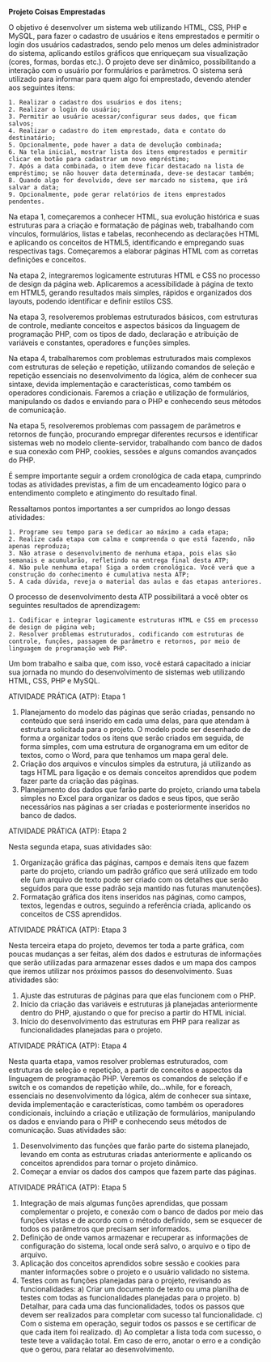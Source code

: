 <strong>Projeto Coisas Emprestadas</strong>

<p>O objetivo é desenvolver um sistema web utilizando HTML, CSS, PHP e MySQL, para fazer o cadastro de usuários e itens emprestados e permitir o login dos usuários cadastrados, sendo pelo menos um deles administrador do sistema, aplicando estilos gráficos que enriqueçam sua visualização (cores, formas, bordas etc.). O projeto deve ser dinâmico, possibilitando a interação com o usuário por formulários e parâmetros.
O sistema será utilizado para informar para quem algo foi emprestado, devendo atender aos seguintes itens:</p>

    1. Realizar o cadastro dos usuários e dos itens;
    2. Realizar o login do usuário;
    3. Permitir ao usuário acessar/configurar seus dados, que ficam salvos;
    4. Realizar o cadastro do item emprestado, data e contato do destinatário;
    5. Opcionalmente, pode haver a data de devolução combinada;
    6. Na tela inicial, mostrar lista dos itens emprestados e permitir clicar em botão para cadastrar um novo empréstimo;
    7. Após a data combinada, o item deve ficar destacado na lista de empréstimo; se não houver data determinada, deve-se destacar também;
    8. Quando algo for devolvido, deve ser marcado no sistema, que irá salvar a data;
    9. Opcionalmente, pode gerar relatórios de itens emprestados pendentes.

<p>Na etapa 1, começaremos a conhecer HTML, sua evolução histórica e suas estruturas para a criação e formatação de páginas web, trabalhando com vínculos, formulários, listas e tabelas, reconhecendo as declarações HTML e aplicando os conceitos de HTML5, identificando e empregando suas respectivas tags. Começaremos a elaborar páginas HTML com as corretas definições e conceitos.</p>
<p>Na etapa 2, integraremos logicamente estruturas HTML e CSS no processo de design da página web. Aplicaremos a acessibilidade à página de texto em HTML5, gerando resultados mais simples, rápidos e organizados dos layouts, podendo identificar e definir estilos CSS.</p>
<p>Na etapa 3, resolveremos problemas estruturados básicos, com estruturas de controle, mediante conceitos e aspectos básicos da linguagem de programação PHP, com os tipos de dado, declaração e atribuição de variáveis e constantes, operadores e funções simples.</p>
<p>Na etapa 4, trabalharemos com problemas estruturados mais complexos com estruturas de seleção e repetição, utilizando comandos de seleção e repetição essenciais no desenvolvimento da lógica, além de conhecer sua sintaxe, devida implementação e características, como também os operadores condicionais. Faremos a criação e utilização de formulários, manipulando os dados e enviando para o PHP e conhecendo seus métodos de comunicação.</p>
<p>Na etapa 5, resolveremos problemas com passagem de parâmetros e retornos de função, procurando empregar diferentes recursos e identificar sistemas web no modelo cliente-servidor, trabalhando com banco de dados e sua conexão com PHP, cookies, sessões e alguns comandos avançados do PHP.</p>
<p>É sempre importante seguir a ordem cronológica de cada etapa, cumprindo todas as atividades previstas, a fim de um encadeamento lógico para o entendimento completo e atingimento do resultado final.</p>
<p>Ressaltamos pontos importantes a ser cumpridos ao longo dessas atividades:</p>

    1. Programe seu tempo para se dedicar ao máximo a cada etapa;
    2. Realize cada etapa com calma e compreenda o que está fazendo, não apenas reproduza;
    3. Não atrase o desenvolvimento de nenhuma etapa, pois elas são semanais e acumularão, refletindo na entrega final desta ATP;
    4. Não pule nenhuma etapa! Siga a ordem cronológica. Você verá que a construção do conhecimento é cumulativa nesta ATP;
    5. A cada dúvida, reveja o material das aulas e das etapas anteriores.

 <p>O processo de desenvolvimento desta ATP possibilitará a você obter os seguintes resultados de aprendizagem:</p>

    1. Codificar e integrar logicamente estruturas HTML e CSS em processo de design de página web;
    2. Resolver problemas estruturados, codificando com estruturas de controle, funções, passagem de parâmetro e retornos, por meio de linguagem de programação web PHP.

<p>Um bom trabalho e saiba que, com isso, você estará capacitado a iniciar sua jornada no mundo do desenvolvimento de sistemas web utilizando HTML, CSS, PHP e MySQL.</p>

ATIVIDADE PRÁTICA (ATP): Etapa 1

1. Planejamento do modelo das páginas que serão criadas, pensando no conteúdo que será inserido em cada uma delas, para que atendam à estrutura solicitada para o projeto. O modelo pode ser desenhado de forma a organizar todos os itens que serão criados em seguida, de forma simples, com uma estrutura de organograma em um editor de textos, como o Word, para que tenhamos um mapa geral dele.
2. Criação dos arquivos e vínculos simples da estrutura, já utilizando as tags HTML para ligação e os demais conceitos aprendidos que podem fazer parte da criação das páginas.
3. Planejamento dos dados que farão parte do projeto, criando uma tabela simples no Excel para organizar os dados e seus tipos, que serão necessários nas páginas a ser criadas e posteriormente inseridos no banco de dados.

ATIVIDADE PRÁTICA (ATP): Etapa 2
<p>Nesta segunda etapa, suas atividades são:</p>

1. Organização gráfica das páginas, campos e demais itens que fazem parte do projeto, criando um padrão gráfico que será utilizado em todo ele (um arquivo de texto pode ser criado com os detalhes que serão seguidos para que esse padrão seja mantido nas futuras manutenções).
2. Formatação gráfica dos itens inseridos nas páginas, como campos, textos, legendas e outros, seguindo a referência criada, aplicando os conceitos de CSS aprendidos.

ATIVIDADE PRÁTICA (ATP): Etapa 3
<p>Nesta terceira etapa do projeto, devemos ter toda a parte gráfica, com poucas mudanças a ser feitas, além dos dados e estruturas de informações que serão utilizadas para armazenar esses dados e um mapa dos campos que iremos utilizar nos próximos passos do desenvolvimento.
Suas atividades são:</p>

1. Ajuste das estruturas de páginas para que elas funcionem com o PHP.
2. Início da criação das variáveis e estruturas já planejadas anteriormente dentro do PHP, ajustando o que for preciso a partir do HTML inicial.
3. Início do desenvolvimento das estruturas em PHP para realizar as funcionalidades planejadas para o projeto.

ATIVIDADE PRÁTICA (ATP): Etapa 4
<p>Nesta quarta etapa, vamos resolver problemas estruturados, com estruturas de seleção e repetição, a partir de conceitos e aspectos da linguagem de programação PHP. Veremos os comandos de seleção if e switch e os comandos de repetição while, do...while, for e foreach, essenciais no desenvolvimento da lógica, além de conhecer sua sintaxe, devida implementação e características, como também os operadores condicionais, incluindo a criação e utilização de formulários, manipulando os dados e enviando para o PHP e conhecendo seus métodos de comunicação.
Suas atividades são:</p>

1. Desenvolvimento das funções que farão parte do sistema planejado, levando em conta as estruturas criadas anteriormente e aplicando os conceitos aprendidos para tornar o projeto dinâmico.
2. Começar a enviar os dados dos campos que fazem parte das páginas.

ATIVIDADE PRÁTICA (ATP): Etapa 5

1. Integração de mais algumas funções aprendidas, que possam complementar o projeto, e conexão com o banco de dados por meio das funções vistas e de acordo com o método definido, sem se esquecer de todos os parâmetros que precisam ser informados.
2. Definição de onde vamos armazenar e recuperar as informações de configuração do sistema, local onde será salvo, o arquivo e o tipo de arquivo.
3. Aplicação dos conceitos aprendidos sobre sessão e cookies para manter informações sobre o projeto e o usuário validado no sistema.
4. Testes com as funções planejadas para o projeto, revisando as funcionalidades:
    a) Criar um documento de texto ou uma planilha de testes com todas as funcionalidades planejadas para o projeto.
    b) Detalhar, para cada uma das funcionalidades, todos os passos que devem ser realizados para completar com sucesso tal funcionalidade.
    c) Com o sistema em operação, seguir todos os passos e se certificar de que cada item foi realizado.
    d) Ao completar a lista toda com sucesso, o teste teve a validação total. Em caso de erro, anotar o erro e a condição que o gerou, para relatar ao desenvolvimento.